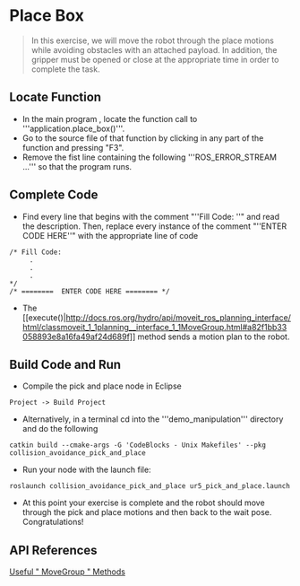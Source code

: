 # Place Box
>In this exercise, we will move the robot through the place motions while avoiding obstacles with an attached payload.  In addition, the gripper must be opened or close at the appropriate time in order to complete the task.

## Locate Function

  * In the main program , locate the function call to '''application.place_box()'''.
  * Go to the source file of that function by clicking in any part of the function and pressing "F3".
  * Remove the fist line containing the following '''ROS_ERROR_STREAM ...''' so that the program runs.

## Complete Code

  * Find every line that begins with the comment "''Fill Code: ''" and read the description.  Then, replace every instance of the comment  "''ENTER CODE HERE''"
 with the appropriate line of code
```
/* Fill Code:
     .
     .
     .
*/
/* ========  ENTER CODE HERE ======== */
```

 * The [[execute()|http://docs.ros.org/hydro/api/moveit_ros_planning_interface/html/classmoveit_1_1planning__interface_1_1MoveGroup.html#a82f1bb33058893e8a16fa49af24d689f]] method sends a motion plan to the robot.

## Build Code and Run

  * Compile the pick and place node  in Eclipse
```
Project -> Build Project
```
  * Alternatively, in a terminal cd into the '''demo_manipulation''' directory and do the following
```
catkin build --cmake-args -G 'CodeBlocks - Unix Makefiles' --pkg collision_avoidance_pick_and_place
```

  * Run your node with the launch file:
```
roslaunch collision_avoidance_pick_and_place ur5_pick_and_place.launch
```
  * At this point your exercise is complete and the robot should move through the pick and place motions and then back to the wait pose. Congratulations!

## API References

[Useful " MoveGroup " Methods](http://ros.org/rosdoclite/groovy/api/moveit_ros_planning_interface/html/classmoveit_1_1planning__interface_1_1MoveGroup.html)
